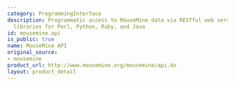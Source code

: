 ```yaml
---
category: ProgrammingInterface
description: Programmatic access to MouseMine data via RESTful web services with client
  libraries for Perl, Python, Ruby, and Java
id: mousemine.api
is_public: true
name: MouseMine API
original_source:
- mousemine
product_url: http://www.mousemine.org/mousemine/api.do
layout: product_detail
---
```

